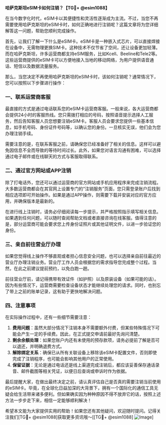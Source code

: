 **哈萨克斯坦eSIM卡如何注销？【TG💪+ @esim1088】**

在当今数字化时代，eSIM卡以其便捷性和灵活性逐渐成为主流。不过，当您不再需要使用哈萨克斯坦的eSIM卡时，如何正确地进行注销呢？这篇文章将为您详细解答这一问题，帮助您顺利完成操作。

首先，让我们了解一下什么是eSIM卡。eSIM卡是一种嵌入式芯片，可以直接焊接在设备中，无需物理更换SIM卡。这种技术不仅节省了空间，还让设备更加轻薄。而在哈萨克斯坦，许多运营商都支持eSIM服务，比如Kcell、Beeline和Tele2等。这些运营商提供的eSIM卡可以方便地接入当地的移动网络，为用户提供语音通话、短信以及数据流量服务。

那么，当您决定不再使用哈萨克斯坦的eSIM卡时，该如何注销呢？通常情况下，您可以按照以下步骤进行操作：

### 一、联系运营商客服

最直接的方式是通过电话联系您的eSIM卡运营商客服。一般来说，各大运营商都会提供24小时的客服热线。您只需拨打相应的号码，按照语音提示选择人工服务，然后告知客服人员您想要注销eSIM卡。客服人员会要求您提供一些基本信息，如手机号码、身份证件号码等，以确认您的身份。一旦核实无误，他们会为您办理注销手续。

需要注意的是，在联系客服之前，请确保您已经准备好了相关的信息。这样可以避免因信息不全而导致的等待时间过长。此外，如果您对语言沟通有困难，可以选择通过电子邮件或在线聊天的方式与客服取得联系。

### 二、通过官方网站或APP注销

除了打电话外，您还可以通过运营商的官方网站或手机应用程序来完成注销流程。大多数运营商都会在其官网上设置专门的“注销服务”页面，您只需登录账户后找到相应选项即可开始操作。如果是通过APP操作，则需要下载并安装对应的官方应用，并确保版本是最新的。

在进行线上注销时，请务必仔细阅读每一步提示，并严格按照指示填写相关信息。如果遇到任何问题，可以随时查阅帮助文档或者直接咨询在线客服。值得注意的是，部分运营商可能会要求您上传身份证照片或其他证明文件，以进一步验证您的身份。

### 三、亲自前往营业厅办理

如果您觉得线上操作不够直观或者担心信息安全问题，也可以选择亲自前往最近的营业厅办理注销业务。营业厅工作人员会根据您的需求指导您完成整个过程。当然，在此之前建议提前预约，以免白跑一趟。

前往营业厅前，请记得携带有效证件（如护照）以及原装设备（如果可能的话）。因为有些情况下，运营商需要检查设备状态才能继续处理您的请求。同时，也别忘了带上之前的账单记录，这有助于更快地解决问题。

### 四、注意事项

在实际操作过程中，还有一些细节需要注意：

1. **费用问题**：虽然大部分情况下注销本身不需要额外付费，但某些特殊情况下可能会产生一定的手续费。因此，在正式提交申请前最好先询问清楚。
2. **剩余余额处理**：如果您账户内还有未使用的预存款项，请务必提前了解是否可以退还，并明确退费方式。
3. **解除绑定关系**：确保已从所有关联设备上移除该eSIM卡配置文件，否则即使完成了注销程序，也可能会影响其他用户的正常使用。
4. **保留证据**：无论是通过电话还是线上渠道完成注销后，都应该妥善保存通话录音、邮件截图等相关凭证，以便日后查询或申诉时作为依据。

最后提醒大家，在做出最终决定之前，请认真评估自己是否真的需要注销当前使用的eSIM卡。毕竟，在全球化日益加深的大背景下，拥有一个国际化的通信工具无疑会给生活带来诸多便利。但如果确实因为种种原因不得不放弃它的话，按照上述方法一步步走下来，相信一定能够顺利解决！

希望本文能为大家提供实用的帮助！如果您还有其他疑问，欢迎随时提问。记得关注我们[TG💪+ @esim1088]获取更多资讯哦～[[TG💪+ @esim1088] ![Image](https://i.postimg.cc/4NQfJmqS/Snipaste-2025-05-13-00-14-12.png)]